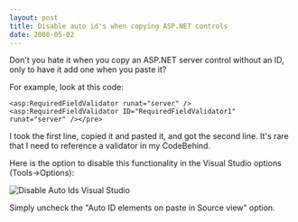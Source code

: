 ```yaml
---
layout: post
title: Disable auto id's when copying ASP.NET controls
date: 2008-05-02
---
```


Don't you hate it when you copy an ASP.NET server control without an ID, only to have it add one when you paste it?

For example, look at this code:

	<asp:RequiredFieldValidator runat="server" />
	<asp:RequiredFieldValidator ID="RequiredFieldValidator1" runat="server" /></pre>

I took the first line, copied it and pasted it, and got the second line. It's rare that I need to reference a validator in my CodeBehind.

Here is the option to disable this functionality in the Visual Studio options (Tools->Options):

![Disable Auto Ids Visual Studio](disable-auto-ids-visual-studio.gif)

Simply uncheck the "Auto ID elements on paste in Source view" option.